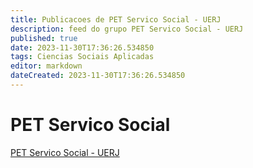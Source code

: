 ```yaml
---
title: Publicacoes de PET Servico Social - UERJ
description: feed do grupo PET Servico Social - UERJ
published: true
date: 2023-11-30T17:36:26.534850
tags: Ciencias Sociais Aplicadas
editor: markdown
dateCreated: 2023-11-30T17:36:26.534850
---
```


# PET Servico Social
[PET Servico Social - UERJ](/grupo/227PETServicoSocialUERJ.md)